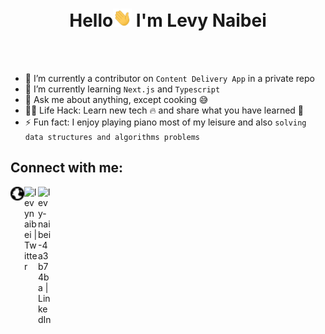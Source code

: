 <h1 align="center">Hello<img src="https://raw.githubusercontent.com/ABSphreak/ABSphreak/master/gifs/Hi.gif" width="30px"> I'm Levy Naibei</h1>

<!--- <img align="center" src="./banner.png" /> --->

 <br/>
 <br/>
 
- 🔭 I’m currently a contributor on `Content Delivery App` in a private repo
- 🌱 I’m currently learning `Next.js` and `Typescript`
- 💬 Ask me about anything, except cooking  :sweat_smile:
- 👨‍💻 Life Hack: Learn new tech :fire: and share what you have learned :tada:
- ⚡ Fun fact: I enjoy playing piano most of my leisure and also `solving data structures and algorithms problems`

## Connect with me:

[<img align="left" alt="webpage" width="22px" src="https://raw.githubusercontent.com/iconic/open-iconic/master/svg/globe.svg" />][website]
[<img align="left" alt="levynaibei | Twitter" width="22px" src="https://cdn.jsdelivr.net/npm/simple-icons@v3/icons/twitter.svg" />][twitter]
[<img align="left" alt="levy-naibei-4a3b74ba  | LinkedIn" width="22px" src="https://cdn.jsdelivr.net/npm/simple-icons@v3/icons/linkedin.svg" />][linkedin]
<br />

[website]: https://levy-naibei.netlify.app
[twitter]: https://twitter.com/levynaibei
[linkedin]: https://www.linkedin.com/in/levy-naibei-4a3b74b
